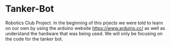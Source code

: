 # Tanker-Bot
Robotics Club Project.
In the beginning of this prjects we were told to learn on our own by using the arduino website https://www.arduino.cc/ as well as understand the hardware that was being used.
We will only be focusing on the code for the tanker bot.
